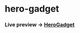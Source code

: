 # hero-gadget

### Live preview -> <a href="https://hero-gadget-ecommerce.netlify.app/">HeroGadget</a>
